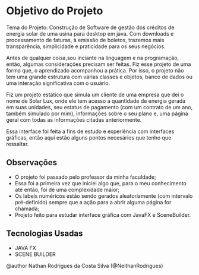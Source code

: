 # Objetivo do Projeto

Tema do Projeto: Construção de Software de gestão dos créditos de energia solar de uma usina para desktop em java. Com downloads e processamento de faturas, à emissão de boletos, trazemos mais transparência, simplicidade e praticidade para os seus negócios.

Antes de qualquer coisa,sou inciante na linguagem e na programação, então, algumas considerações precisam ser feitas. Fiz esse projeto de uma forma que, o aprendizado acompanhou a prática. Por isso, o projeto não tem uma grande estrutura com várias classes e objetos, banco de dados ou uma interação significativa com o usuário. 

Fiz um projeto estático que simula um cliente de uma empresa que dei o nome de Solar Lux, onde ele tem acesso a quantidade de energia gerada em suas unidades, seu estatus de pagamento (com um contrato de um ano, também simulado por mim), informações sobre o seu plano e, uma página geral com todas as informações citadas anteriormente.

Essa interface foi feita a fins de estudo e experiência com interfaces gráficas, então aqui estão alguns pontos necesários que tenho que ressaltar.

## Observações

- O projeto foi passado pelo professor da minha faculdade;
- Essa foi a primeira vez que iniciei algo que, para o meu conhecimento até então, foi de uma complexidade maior;
- Os labels numéricos estão sendo gerados aleatoriamente (com intervalo pré-definido) sempre que a ação para a abrir alguma página for chamada;
- Projeto feito para estudar interface gráfica com JavaFX e SceneBuilder.

## Tecnologias Usadas

- JAVA FX 
- SCENE BUILDER

@author Nathan Rodrigues da Costa Silva (@NeithanRodrigues)
